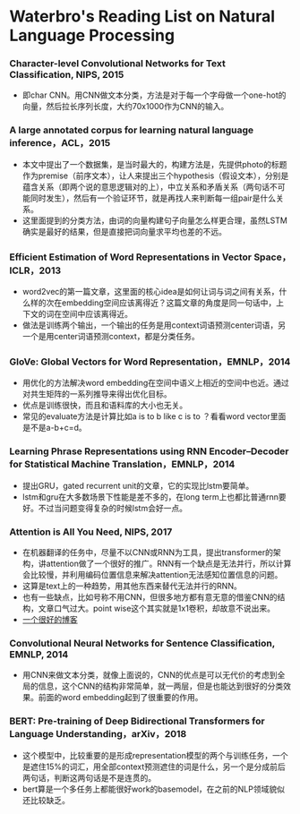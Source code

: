 # Waterbro's Reading List on Natural Language Processing


### Character-level Convolutional Networks for Text Classification, NIPS, 2015
* 即char CNN。用CNN做文本分类，方法是对于每一个字母做一个one-hot的向量，然后拉长序列长度，大约70x1000作为CNN的输入。

### A large annotated corpus for learning natural language inference，ACL，2015
* 本文中提出了一个数据集，是当时最大的，构建方法是，先提供photo的标题作为premise（前序文本），让人来提出三个hypothesis（假设文本），分别是蕴含关系（即两个说的意思逻辑对的上），中立关系和矛盾关系（两句话不可能同时发生），然后有一个验证环节，就是再找人来判断每一组pair是什么关系。
* 这里面提到的分类方法，由词的向量构建句子向量怎么样更合理，虽然LSTM确实是最好的结果，但是直接把词向量求平均也差的不远。

### Efficient Estimation of Word Representations in Vector Space，ICLR，2013
* word2vec的第一篇文章，这里面的核心idea是如何让词与词之间有关系，什么样的次在embedding空间应该离得近？这篇文章的角度是同一句话中，上下文的词在空间中应该离得近。
* 做法是训练两个输出，一个输出的任务是用context词语预测center词语，另一个是用center词语预测context，都是分类任务。

### GloVe: Global Vectors for Word Representation，EMNLP，2014
* 用优化的方法解决word embedding在空间中语义上相近的空间中也近。通过对共生矩阵的一系列推导来得出优化目标。
* 优点是训练很快，而且和语料库的大小也无关。
* 常见的evaluate方法是计算比如a is to b like c is to ？看看word vector里面是不是a-b+c=d。

### Learning Phrase Representations using RNN Encoder–Decoder for Statistical Machine Translation，EMNLP，2014
* 提出GRU，gated recurrent unit的文章，它的实现比lstm要简单。
* lstm和gru在大多数场景下性能是差不多的，在long term上也都比普通rnn要好。不过当问题变得复杂的时候lstm会好一点。

### Attention is All You Need, NIPS, 2017
* 在机器翻译的任务中，尽量不以CNN或RNN为工具，提出transformer的架构，讲attention做了一个很好的推广。RNN有一个缺点是无法并行，所以计算会比较慢，并利用编码位置信息来解决attention无法感知位置信息的问题。
* 这算是text上的一种趋势，用其他东西来替代无法并行的RNN。
* 也有一些缺点，比如号称不用CNN，但很多地方都有意无意的借鉴CNN的结构，文章口气过大。point wise这个其实就是1x1卷积，却故意不说出来。
* [一个很好的博客](https://kexue.fm/archives/4765)

### Convolutional Neural Networks for Sentence Classification, EMNLP, 2014
* 用CNN来做文本分类，就像上面说的，CNN的优点是可以无代价的考虑到全局的信息，这个CNN的结构非常简单，就一两层，但是也能达到很好的分类效果。前面的word embedding起到了很重要的作用。


### BERT: Pre-training of Deep Bidirectional Transformers for Language Understanding，arXiv，2018
* 这个模型中，比较重要的是形成representation模型的两个与训练任务，一个是遮住15%的词汇，用全部context预测遮住的词是什么，另一个是分成前后两句话，判断这两句话是不是连贯的。
* bert算是一个多任务上都能很好work的basemodel，在之前的NLP领域貌似还比较缺乏。








